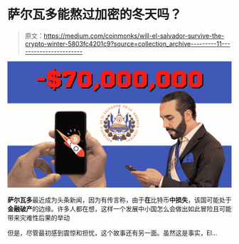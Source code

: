 # 萨尔瓦多能熬过加密的冬天吗？

> 原文：<https://medium.com/coinmonks/will-el-salvador-survive-the-crypto-winter-5803fc4201c9?source=collection_archive---------11----------------------->

![](img/7bdbe00db9eb91461eba5094583c4096.png)

**萨尔瓦多**最近成为头条新闻，因为有传言称，由于**在**比特币**中损失**，该国可能处于**金融破产**的边缘。许多人都在想，这样一个发展中小国怎么会做出如此冒险且可能带来灾难性后果的举动

但是，尽管最初感到震惊和担忧，这个故事还有另一面。虽然这是事实，El…